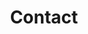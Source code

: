 ---
title: Contact
content_blocks:
  - _bookshop_name: sections/header-with-image
    heading_html: <h1>Get in touch today</h1>
    subheading_html: <p>We'd love to help your business.</p>
    text_color: '#ffffff'
    content_alignment: Left
    component_theme: Branded
  - _bookshop_name: sections/contact-form
    heading: ""
    lower_text: ""
    form_submission_email: admin@example.com
    company_details:
      address: 1 Bond Street, Dunedin, New Zealand
      email: support@example.com
    component_theme: Light
    button:
      label: Send Message
      variant: filled
      submit: true
  - _bookshop_name: sections/map
    google_maps_api_key: 
    map:
      latitude: '-45.8779128'
      longitude: '170.5026709'
      address: 1 Bond Street, Dunedin, New Zealand
      zoom: 13
    component_theme: Light
SEO_options:
  title:
  description:
  image:
  prevent_indexing: false
---